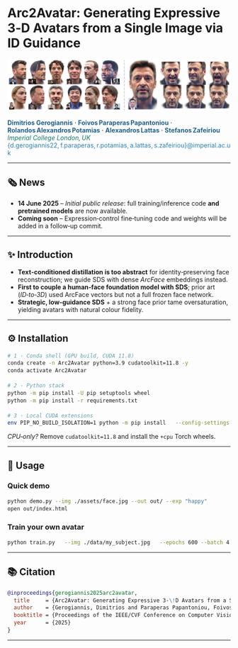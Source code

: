# Arc2Avatar: Generating Expressive 3‑D Avatars from a Single Image via ID Guidance

<p align="center"><img src="./assets/teaser.png" width="760" alt="Method overview placeholder"></p>

<font color="#1F618D"><strong>Dimitrios Gerogiannis</strong></font> · <font color="#1F618D"><strong>Foivos Paraperas Papantoniou</strong></font> · <font color="#1F618D"><strong>Rolandos Alexandros Potamias</strong></font> · <font color="#1F618D"><strong>Alexandros Lattas</strong></font> · <font color="#1F618D"><strong>Stefanos Zafeiriou</strong></font>  
<font color="#117A65"><em>Imperial College London, UK</em></font>  
<font color="#2980B9">{d.gerogiannis22, f.paraperas, r.potamias, a.lattas, s.zafeiriou}@imperial.ac.uk</font>

---

## 🗞️ News
- **14 June 2025** – *Initial public release*: full training/inference code **and pretrained models** are now available.  
- **Coming soon** – Expression‑control fine‑tuning code and weights will be added in a follow‑up commit.

---

## ✨ Introduction
- **Text‐conditioned distillation is too abstract** for identity‑preserving face reconstruction; we guide SDS with dense *ArcFace* embeddings instead.
- **First to couple a human‑face foundation model with SDS**; prior art (*ID‑to‑3D*) used ArcFace vectors but not a full frozen face network.
- **Strategic, low‑guidance SDS** + a strong face prior tame oversaturation, yielding avatars with natural colour fidelity.

---

## ⚙️ Installation
```bash
# 1 · Conda shell (GPU build, CUDA 11.8)
conda create -n Arc2Avatar python=3.9 cudatoolkit=11.8 -y
conda activate Arc2Avatar

# 2 · Python stack
python -m pip install -U pip setuptools wheel
python -m pip install -r requirements.txt

# 3 · Local CUDA extensions
env PIP_NO_BUILD_ISOLATION=1 python -m pip install   --config-settings editable_mode=compat   -e submodules/diff-gaussian-rasterization   -e submodules/simple-knn
```
*CPU‑only?* Remove `cudatoolkit=11.8` and install the `+cpu` Torch wheels.

---

## 🚀 Usage
### Quick demo
```bash
python demo.py --img ./assets/face.jpg --out out/ --exp "happy"
open out/index.html
```

### Train your own avatar
```bash
python train.py   --img ./data/my_subject.jpg   --epochs 600 --batch 4   --lora_rank 16 --guidance_scale 2.0   --out runs/my_subject
```

---

## 📚 Citation
```bibtex
@inproceedings{gerogiannis2025arc2avatar,
  title     = {Arc2Avatar: Generating Expressive 3-\!D Avatars from a Single Image via ID Guidance},
  author    = {Gerogiannis, Dimitrios and Paraperas Papantoniou, Foivos and Potamias, Rolandos Alexandros and Lattas, Alexandros and Zafeiriou, Stefanos},
  booktitle = {Proceedings of the IEEE/CVF Conference on Computer Vision and Pattern Recognition},
  year      = {2025}
}
```

---

